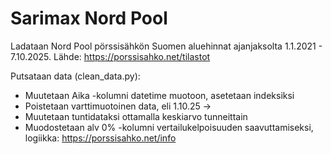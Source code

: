 # Sarimax Nord Pool

Ladataan Nord Pool pörssisähkön Suomen aluehinnat ajanjaksolta 1.1.2021 - 7.10.2025. Lähde: https://porssisahko.net/tilastot

Putsataan data (clean_data.py):
- Muutetaan Aika -kolumni datetime muotoon, asetetaan indeksiksi
- Poistetaan varttimuotoinen data, eli 1.10.25 ->
- Muutetaan tuntidataksi ottamalla keskiarvo tunneittain
- Muodostetaan alv 0% -kolumni vertailukelpoisuuden saavuttamiseksi, logiikka: https://porssisahko.net/info

